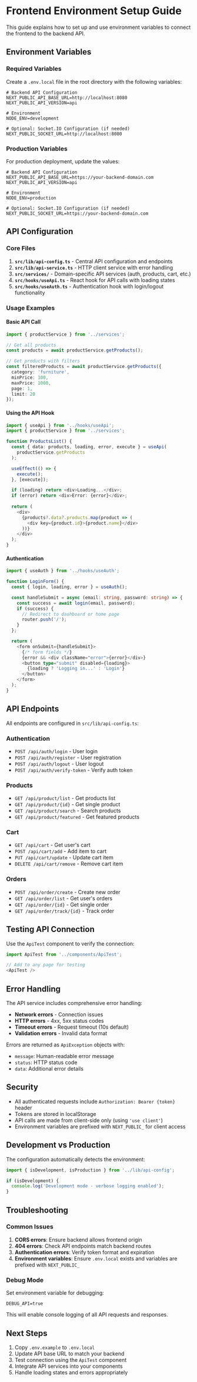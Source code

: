 # Frontend Environment Setup Guide

This guide explains how to set up and use environment variables to connect the frontend to the backend API.

## Environment Variables

### Required Variables

Create a `.env.local` file in the root directory with the following variables:

```env
# Backend API Configuration
NEXT_PUBLIC_API_BASE_URL=http://localhost:8080
NEXT_PUBLIC_API_VERSION=api

# Environment
NODE_ENV=development

# Optional: Socket.IO Configuration (if needed)
NEXT_PUBLIC_SOCKET_URL=http://localhost:8080
```

### Production Variables

For production deployment, update the values:

```env
# Backend API Configuration
NEXT_PUBLIC_API_BASE_URL=https://your-backend-domain.com
NEXT_PUBLIC_API_VERSION=api

# Environment
NODE_ENV=production

# Optional: Socket.IO Configuration (if needed)
NEXT_PUBLIC_SOCKET_URL=https://your-backend-domain.com
```

## API Configuration

### Core Files

1. **`src/lib/api-config.ts`** - Central API configuration and endpoints
2. **`src/lib/api-service.ts`** - HTTP client service with error handling
3. **`src/services/`** - Domain-specific API services (auth, products, cart, etc.)
4. **`src/hooks/useApi.ts`** - React hook for API calls with loading states
5. **`src/hooks/useAuth.ts`** - Authentication hook with login/logout functionality

### Usage Examples

#### Basic API Call

```typescript
import { productService } from '../services';

// Get all products
const products = await productService.getProducts();

// Get products with filters
const filteredProducts = await productService.getProducts({
  category: 'furniture',
  minPrice: 100,
  maxPrice: 1000,
  page: 1,
  limit: 20
});
```

#### Using the API Hook

```typescript
import { useApi } from '../hooks/useApi';
import { productService } from '../services';

function ProductsList() {
  const { data: products, loading, error, execute } = useApi(
    productService.getProducts
  );

  useEffect(() => {
    execute();
  }, [execute]);

  if (loading) return <div>Loading...</div>;
  if (error) return <div>Error: {error}</div>;
  
  return (
    <div>
      {products?.data?.products.map(product => (
        <div key={product.id}>{product.name}</div>
      ))}
    </div>
  );
}
```

#### Authentication

```typescript
import { useAuth } from '../hooks/useAuth';

function LoginForm() {
  const { login, loading, error } = useAuth();

  const handleSubmit = async (email: string, password: string) => {
    const success = await login(email, password);
    if (success) {
      // Redirect to dashboard or home page
      router.push('/');
    }
  };

  return (
    <form onSubmit={handleSubmit}>
      {/* form fields */}
      {error && <div className="error">{error}</div>}
      <button type="submit" disabled={loading}>
        {loading ? 'Logging in...' : 'Login'}
      </button>
    </form>
  );
}
```

## API Endpoints

All endpoints are configured in `src/lib/api-config.ts`:

### Authentication
- `POST /api/auth/login` - User login
- `POST /api/auth/register` - User registration
- `POST /api/auth/logout` - User logout
- `POST /api/auth/verify-token` - Verify auth token

### Products
- `GET /api/product/list` - Get products list
- `GET /api/product/{id}` - Get single product
- `GET /api/product/search` - Search products
- `GET /api/product/featured` - Get featured products

### Cart
- `GET /api/cart` - Get user's cart
- `POST /api/cart/add` - Add item to cart
- `PUT /api/cart/update` - Update cart item
- `DELETE /api/cart/remove` - Remove cart item

### Orders
- `POST /api/order/create` - Create new order
- `GET /api/order/list` - Get user's orders
- `GET /api/order/{id}` - Get single order
- `GET /api/order/track/{id}` - Track order

## Testing API Connection

Use the `ApiTest` component to verify the connection:

```typescript
import ApiTest from '../components/ApiTest';

// Add to any page for testing
<ApiTest />
```

## Error Handling

The API service includes comprehensive error handling:

- **Network errors** - Connection issues
- **HTTP errors** - 4xx, 5xx status codes
- **Timeout errors** - Request timeout (10s default)
- **Validation errors** - Invalid data format

Errors are returned as `ApiException` objects with:
- `message`: Human-readable error message
- `status`: HTTP status code
- `data`: Additional error details

## Security

- All authenticated requests include `Authorization: Bearer {token}` header
- Tokens are stored in localStorage
- API calls are made from client-side only (using `'use client'`)
- Environment variables are prefixed with `NEXT_PUBLIC_` for client access

## Development vs Production

The configuration automatically detects the environment:

```typescript
import { isDevelopment, isProduction } from '../lib/api-config';

if (isDevelopment) {
  console.log('Development mode - verbose logging enabled');
}
```

## Troubleshooting

### Common Issues

1. **CORS errors**: Ensure backend allows frontend origin
2. **404 errors**: Check API endpoints match backend routes
3. **Authentication errors**: Verify token format and expiration
4. **Environment variables**: Ensure `.env.local` exists and variables are prefixed with `NEXT_PUBLIC_`

### Debug Mode

Set environment variable for debugging:

```env
DEBUG_API=true
```

This will enable console logging of all API requests and responses.

## Next Steps

1. Copy `.env.example` to `.env.local`
2. Update API base URL to match your backend
3. Test connection using the `ApiTest` component
4. Integrate API services into your components
5. Handle loading states and errors appropriately

